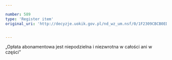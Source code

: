```yaml
---

number: 589
type: 'Register item'
original_uri: 'http://decyzje.uokik.gov.pl/nd_wz_um.nsf/0/1F2309CBCB0EDA39C12572DD003295F9?OpenDocument'


---
```


„Opłata abonamentowa jest niepodzielna i niezwrotna w całości ani w części”
